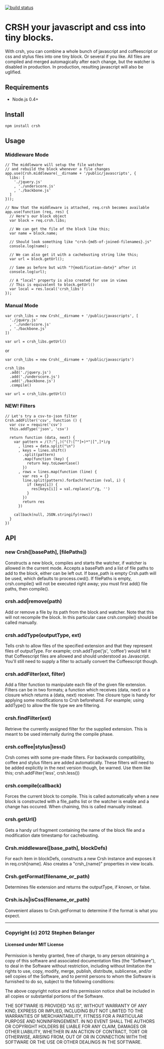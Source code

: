 [![build status](https://secure.travis-ci.org/Qard/crsh.png)](http://travis-ci.org/Qard/crsh)
# CRSH your javascript and css into tiny blocks.
With crsh, you can combine a whole bunch of javascript and coffeescript or css and stylus files into one tiny block. Or several if you like. All files are compiled and merged automagically after each change, but the watcher is disabled in production. In production, resulting javascript will also be uglified.

## Requirements
* Node.js 0.4+

## Install

    npm install crsh

## Usage
### Middleware Mode
    
    // The middleware will setup the file watcher
    // and rebuild the block whenever a file changes
    app.use(Crsh.middleware(__dirname + '/public/javascripts', {
      libs: [
        './jquery.js'
        , './underscore.js'
        , './backbone.js'
      ]
    }));

    // Now that the middleware is attached, req.crsh becomes available
    app.use(function (req, res) {
      // Here's our block object
      var block = req.crsh.libs;

      // We can get the file of the block like this;
      var name = block.name;

      // Should look something like "crsh-{md5-of-joined-filenames}.js"
      console.log(name);

      // We can also get it with a cachebusting string like this;
      var url = block.getUrl();

      // Same as before but with "?{modification-date}" after it
      console.log(url);
      
      // A "local" property is also created for use in views
      // This is equivalent to block.getUrl()
      var local = res.local('crsh_libs')
    });

### Manual Mode

    var crsh_libs = new Crsh(__dirname + '/public/javascripts', [
      './jquery.js'
      , './underscore.js'
      , './backbone.js'
    ])

    var url = crsh_libs.getUrl()

or

    var crsh_libs = new Crsh(__dirname + '/public/javascripts')

    crsh_libs
      .add('./jquery.js')
      .add('./underscore.js')
      .add('./backbone.js')
      .compile()
    
    var url = crsh_libs.getUrl()

### NEW! Filters
    
    // Let's try a csv-to-json filter
    Crsh.addFilter('csv', function () {
      var csv = require('csv')
      this.addType('json', 'csv')

      return function (data, next) {
        var pattern = /(?:^|,)("(?:[^"]+)*"|[^,]*)/g
          , lines = data.split("\n")
          , keys = lines.shift()
            .split(pattern)
            .map(function (key) {
              return key.toLowerCase()
            })
          , rows = lines.map(function (line) {
            var res = {}
            line.split(pattern).forEach(function (val, i) {
              if (keys[i]) {
                res[keys[i]] = val.replace(/"/g, '')
              }
            })
            return res
          })

        callback(null, JSON.stringify(rows))
      }
    })

## API

### new Crsh([basePath], [filePaths])
Constructs a new block, compiles and starts the watcher, if watcher is allowed in the current mode. Accepts a basePath and a list of file paths to add to the block, either can be left out. If base_path is empty Crsh.path will be used, which defaults to process.cwd(). If filePaths is empty, crsh.compile() will not be executed right away; you must first add() file paths, then compile().

### crsh.add|remove(path)
Add or remove a file by its path from the block and watcher. Note that this will not recompile the block. In this particular case crsh.compile() should be called manually.

### crsh.addType(outputType, ext)
Tells crsh to allow files of the specified extension and that they represent files of outputType. For example; crsh.addType('js', 'coffee') would tell it that Coffeescript files are allowed and should understood as Javascript. You'll still need to supply a filter to actually convert the Coffeescript though.

### crsh.addFilter(ext, filter)
Add a filter function to manipulate each file of the given file extension. Filters can be in two formats; a function which receives (data, next) or a closure which returns a (data, next) receiver. The closure type is handy for applying some modifications to Crsh beforehand. For example; using addType() to allow the file type we are filtering.

### crsh.findFilter(ext)
Retrieve the currently assigned filter for the supplied extension. This is meant to be used internally during the compile phase.

### crsh.coffee|stylus|less()
Crsh comes with some pre-made filters. For backwards compatibility, coffee and stylus filters are added automatically. These filters will need to be added explicitly in the next version though, be warned. Use them like this; crsh.addFilter('less', crsh.less())

### crsh.compile(callback)
Forces the current block to compile. This is called automatically when a new block is constructed with a file_paths list or the watcher is enable and a change has occured. When chaining, this is called manually instead.

### crsh.getUrl()
Gets a handy url fragment containing the name of the block file and a modification date timestamp for cachebusting.

### Crsh.middleware([base_path], blockDefs)
For each item in blockDefs, constructs a new Crsh instance and exposes it in req.crsh[name]. Also creates a "crsh_{name}" properties in view locals.

### Crsh.getFormat(filename_or_path)
Determines file extension and returns the outputType, if known, or false.

### Crsh.isJs|isCss(filename_or_path)
Convenient aliases to Crsh.getFormat to determine if the format is what you expect.

---

### Copyright (c) 2012 Stephen Belanger
#### Licensed under MIT License

Permission is hereby granted, free of charge, to any person obtaining a copy of this software and associated documentation files (the "Software"), to deal in the Software without restriction, including without limitation the rights to use, copy, modify, merge, publish, distribute, sublicense, and/or sell copies of the Software, and to permit persons to whom the Software is furnished to do so, subject to the following conditions:

The above copyright notice and this permission notice shall be included in all copies or substantial portions of the Software.

THE SOFTWARE IS PROVIDED "AS IS", WITHOUT WARRANTY OF ANY KIND, EXPRESS OR IMPLIED, INCLUDING BUT NOT LIMITED TO THE WARRANTIES OF MERCHANTABILITY, FITNESS FOR A PARTICULAR PURPOSE AND NONINFRINGEMENT. IN NO EVENT SHALL THE AUTHORS OR COPYRIGHT HOLDERS BE LIABLE FOR ANY CLAIM, DAMAGES OR OTHER LIABILITY, WHETHER IN AN ACTION OF CONTRACT, TORT OR OTHERWISE, ARISING FROM, OUT OF OR IN CONNECTION WITH THE SOFTWARE OR THE USE OR OTHER DEALINGS IN THE SOFTWARE.